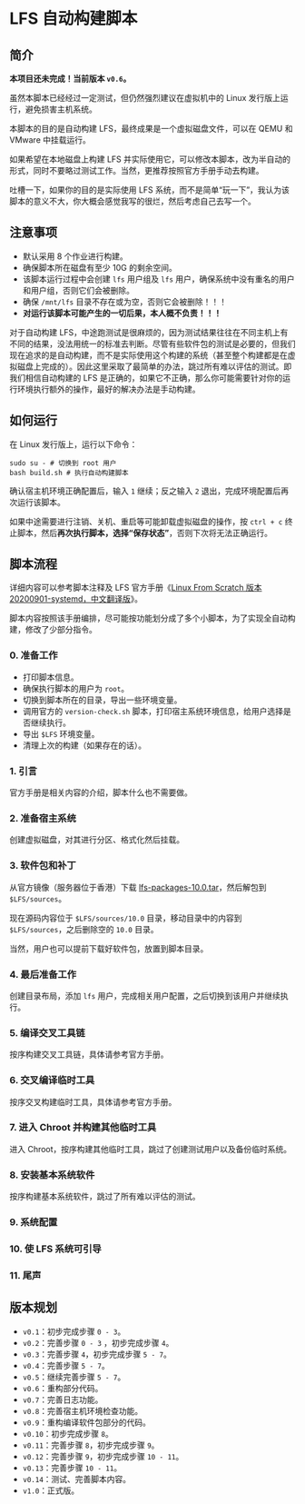 # LFS 自动构建脚本

## 简介

**本项目还未完成！当前版本 `v0.6`。**

虽然本脚本已经经过一定测试，但仍然强烈建议在虚拟机中的 Linux 发行版上运行，避免损害主机系统。

本脚本的目的是自动构建 LFS，最终成果是一个虚拟磁盘文件，可以在 QEMU 和 VMware 中挂载运行。

如果希望在本地磁盘上构建 LFS 并实际使用它，可以修改本脚本，改为半自动的形式，同时不要略过测试工作。当然，更推荐按照官方手册手动去构建。

吐槽一下，如果你的目的是实际使用 LFS 系统，而不是简单“玩一下”，我认为该脚本的意义不大，你大概会感觉我写的很烂，然后考虑自己去写一个。

## 注意事项

- 默认采用 8 个作业进行构建。
- 确保脚本所在磁盘有至少 10G 的剩余空间。
- 该脚本运行过程中会创建 `lfs` 用户组及 `lfs` 用户，确保系统中没有重名的用户和用户组，否则它们会被删除。
- 确保 `/mnt/lfs` 目录不存在或为空，否则它会被删除！！！
- **对运行该脚本可能产生的一切后果，本人概不负责！！！**

对于自动构建 LFS，中途跑测试是很麻烦的，因为测试结果往往在不同主机上有不同的结果，没法用统一的标准去判断。尽管有些软件包的测试是必要的，但我们现在追求的是自动构建，而不是实际使用这个构建的系统（甚至整个构建都是在虚拟磁盘上完成的）。因此这里采取了最简单的办法，跳过所有难以评估的测试。即我们相信自动构建的 LFS 是正确的，如果它不正确，那么你可能需要针对你的运行环境执行额外的操作，最好的解决办法是手动构建。

## 如何运行

在 Linux 发行版上，运行以下命令：

    sudo su - # 切换到 root 用户
    bash build.sh # 执行自动构建脚本

确认宿主机环境正确配置后，输入 `1` 继续；反之输入 `2` 退出，完成环境配置后再次运行该脚本。

如果中途需要进行注销、关机、重启等可能卸载虚拟磁盘的操作，按 `ctrl + c` 终止脚本，然后**再次执行脚本，选择“保存状态”**，否则下次将无法正确运行。

## 脚本流程

详细内容可以参考脚本注释及 LFS 官方手册《[Linux From Scratch 版本 20200901-systemd，中文翻译版](https://bf.mengyan1223.wang/lfs/zh_CN/10.0-systemd/)》。

脚本内容按照该手册编排，尽可能按功能划分成了多个小脚本，为了实现全自动构建，修改了少部分指令。

### 0. 准备工作

- 打印脚本信息。
- 确保执行脚本的用户为 `root`。
- 切换到脚本所在的目录，导出一些环境变量。
- 调用官方的 `version-check.sh` 脚本，打印宿主系统环境信息，给用户选择是否继续执行。
- 导出 `$LFS` 环境变量。
- 清理上次的构建（如果存在的话）。

### 1. 引言

官方手册是相关内容的介绍，脚本什么也不需要做。

### 2. 准备宿主系统

创建虚拟磁盘，对其进行分区、格式化然后挂载。

### 3. 软件包和补丁

从官方镜像（服务器位于香港）下载 [lfs-packages-10.0.tar](https://mirror-hk.koddos.net/lfs/lfs-packages/lfs-packages-10.0.tar)，然后解包到 `$LFS/sources`。

现在源码内容位于 `$LFS/sources/10.0` 目录，移动目录中的内容到 `$LFS/sources`，之后删除空的 `10.0` 目录。

当然，用户也可以提前下载好软件包，放置到脚本目录。

### 4. 最后准备工作

创建目录布局，添加 `lfs` 用户，完成相关用户配置，之后切换到该用户并继续执行。

### 5. 编译交叉工具链

按序构建交叉工具链，具体请参考官方手册。

### 6. 交叉编译临时工具

按序交叉构建临时工具，具体请参考官方手册。

### 7. 进入 Chroot 并构建其他临时工具

进入 Chroot，按序构建其他临时工具，跳过了创建测试用户以及备份临时系统。

### 8. 安装基本系统软件

按序构建基本系统软件，跳过了所有难以评估的测试。

### 9. 系统配置

### 10. 使 LFS 系统可引导

### 11. 尾声

## 版本规划

- `v0.1`：初步完成步骤 `0 - 3`。
- `v0.2`：完善步骤 `0 - 3` ，初步完成步骤 `4`。
- `v0.3`：完善步骤 `4`，初步完成步骤 `5 - 7`。
- `v0.4`：完善步骤 `5 - 7`。
- `v0.5`：继续完善步骤 `5 - 7`。
- `v0.6`：重构部分代码。
- `v0.7`：完善日志功能。
- `v0.8`：完善宿主机环境检查功能。
- `v0.9`：重构编译软件包部分的代码。
- `v0.10`：初步完成步骤 `8`。
- `v0.11`：完善步骤 `8`，初步完成步骤 `9`。
- `v0.12`：完善步骤 `9`，初步完成步骤 `10 - 11`。
- `v0.13`：完善步骤 `10 - 11`。
- `v0.14`：测试、完善脚本内容。
- `v1.0`：正式版。
